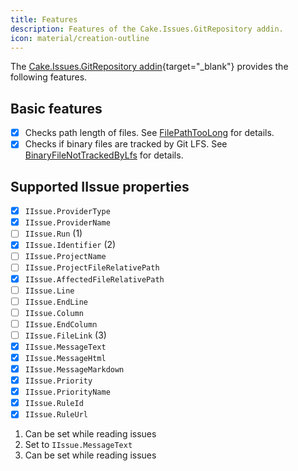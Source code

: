 ```yaml
---
title: Features
description: Features of the Cake.Issues.GitRepository addin.
icon: material/creation-outline
---
```


The [Cake.Issues.GitRepository addin](https://cakebuild.net/extensions/cake-issues-gitrepository/){target="_blank"}
provides the following features.

## Basic features

- [x] Checks path length of files. See [FilePathTooLong] for details.
- [x] Checks if binary files are tracked by Git LFS. See [BinaryFileNotTrackedByLfs] for details.

## Supported IIssue properties

<div class="annotate" markdown>

- [x] `IIssue.ProviderType`
- [x] `IIssue.ProviderName`
- [ ] `IIssue.Run` (1)
- [x] `IIssue.Identifier` (2)
- [ ] `IIssue.ProjectName`
- [ ] `IIssue.ProjectFileRelativePath`
- [x] `IIssue.AffectedFileRelativePath`
- [ ] `IIssue.Line`
- [ ] `IIssue.EndLine`
- [ ] `IIssue.Column`
- [ ] `IIssue.EndColumn`
- [ ] `IIssue.FileLink` (3)
- [x] `IIssue.MessageText`
- [x] `IIssue.MessageHtml`
- [x] `IIssue.MessageMarkdown`
- [x] `IIssue.Priority`
- [x] `IIssue.PriorityName`
- [x] `IIssue.RuleId`
- [x] `IIssue.RuleUrl`

</div>

1.  Can be set while reading issues
2.  Set to `IIssue.MessageText`
3.  Can be set while reading issues

[FilePathTooLong]: rules/FilePathTooLong.md
[BinaryFileNotTrackedByLfs]: rules/BinaryFileNotTrackedByLfs.md
